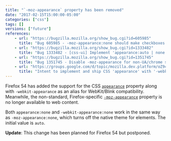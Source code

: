 ```yaml
---
title: "`-moz-appearance` property has been removed"
date: "2017-02-15T15:00:00-05:00"
categories: ["css"]
tags: []
versions: ["future"]
references:
    - url: "https://bugzilla.mozilla.org/show_bug.cgi?id=605985"
      title: "Bug 605985 - -moz-appearance:none should make checkboxes and radios be non-replaced elements (except on Android)"
    - url: "https://bugzilla.mozilla.org/show_bug.cgi?id=1333482"
      title: "Bug 1333482 - [css-ui] Implement 'appearance:auto | none', with '-webkit-appearance' as an alias."
    - url: "https://bugzilla.mozilla.org/show_bug.cgi?id=1351745"
      title: "Bug 1351745 - Disable -moz-appearance for non-UA/chrome sheets"
    - url: "https://groups.google.com/d/topic/mozilla.dev.platform/oZ9cPF8Y1pE/discussion"
      title: "Intent to implement and ship CSS 'appearance' with '-webkit-appearance' as an alias. Unship '-moz-appearance'."
---
```

Firefox 54 has added the support for the CSS [`appearance`](https://developer.mozilla.org/docs/Web/CSS/appearance) property along with `-webkit-appearance` as an alias for WebKit/Blink compatibility. Meanwhile, the non-standard, Firefox-specific [`-moz-appearance`](https://developer.mozilla.org/docs/Web/CSS/-moz-appearance) property is no longer available to web content.

Both `appearance:none` and `-webkit-appearance:none` work in the same way as `-moz-appearance:none`, which turns off the native theme for elements. The initial value is `auto`.

**Update**: This change has been planned for Firefox 54 but postponed.
